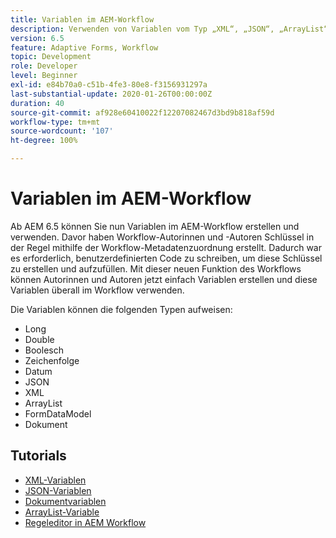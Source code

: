 ```yaml
---
title: Variablen im AEM-Workflow
description: Verwenden von Variablen vom Typ „XML“, „JSON“, „ArrayList“ und „Document“ im AEM-Workflow
version: 6.5
feature: Adaptive Forms, Workflow
topic: Development
role: Developer
level: Beginner
exl-id: e84b70a0-c51b-4fe3-80e8-f3156931297a
last-substantial-update: 2020-01-26T00:00:00Z
duration: 40
source-git-commit: af928e60410022f12207082467d3bd9b818af59d
workflow-type: tm+mt
source-wordcount: '107'
ht-degree: 100%

---
```


# Variablen im AEM-Workflow

Ab AEM 6.5 können Sie nun Variablen im AEM-Workflow erstellen und verwenden. Davor haben Workflow-Autorinnen und -Autoren Schlüssel in der Regel mithilfe der Workflow-Metadatenzuordnung erstellt. Dadurch war es erforderlich, benutzerdefinierten Code zu schreiben, um diese Schlüssel zu erstellen und aufzufüllen. Mit dieser neuen Funktion des Workflows können Autorinnen und Autoren jetzt einfach Variablen erstellen und diese Variablen überall im Workflow verwenden.

Die Variablen können die folgenden Typen aufweisen:

* Long
* Double
* Boolesch
* Zeichenfolge
* Datum
* JSON
* XML
* ArrayList
* FormDataModel
* Dokument

## Tutorials

* [XML-Variablen](part1.md)
* [JSON-Variablen](part2.md)
* [Dokumentvariablen](part3.md)
* [ArrayList-Variable](part4.md)
* [Regeleditor in AEM Workflow](part5.md)
